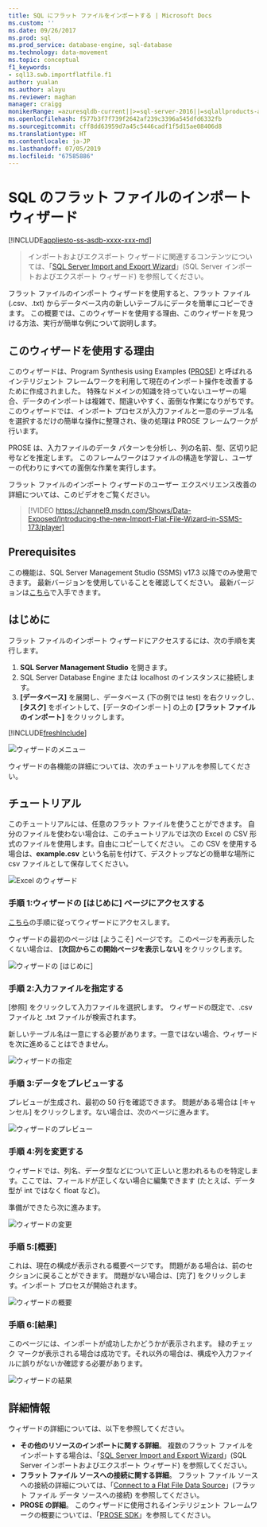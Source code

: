 ```yaml
---
title: SQL にフラット ファイルをインポートする | Microsoft Docs
ms.custom: ''
ms.date: 09/26/2017
ms.prod: sql
ms.prod_service: database-engine, sql-database
ms.technology: data-movement
ms.topic: conceptual
f1_keywords:
- sql13.swb.importflatfile.f1
author: yualan
ms.author: alayu
ms.reviewer: maghan
manager: craigg
monikerRange: =azuresqldb-current||>=sql-server-2016||=sqlallproducts-allversions||>=sql-server-linux-2017||=azuresqldb-mi-current
ms.openlocfilehash: f577b3f7f739f2642af239c3396a545dfd6332fb
ms.sourcegitcommit: cff8dd63959d7a45c5446cadf1f5d15ae08406d8
ms.translationtype: HT
ms.contentlocale: ja-JP
ms.lasthandoff: 07/05/2019
ms.locfileid: "67585886"
---
```

# <a name="import-flat-file-to-sql-wizard"></a>SQL のフラット ファイルのインポート ウィザード
[!INCLUDE[appliesto-ss-asdb-xxxx-xxx-md](../../includes/appliesto-ss-asdb-xxxx-xxx-md.md)]
> インポートおよびエクスポート ウィザードに関連するコンテンツについては、「[SQL Server Import and Export Wizard](https://docs.microsoft.com/sql/integration-services/import-export-data/import-and-export-data-with-the-sql-server-import-and-export-wizard)」(SQL Server インポートおよびエクスポート ウィザード) を参照してください。

フラット ファイルのインポート ウィザードを使用すると、フラット ファイル (.csv、.txt) からデータベース内の新しいテーブルにデータを簡単にコピーできます。 この概要では、このウィザードを使用する理由、このウィザードを見つける方法、実行が簡単な例について説明します。

## <a name="why-would-i-use-this-wizard"></a>このウィザードを使用する理由
このウィザードは、Program Synthesis using Examples ([PROSE](https://microsoft.github.io/prose/)) と呼ばれるインテリジェント フレームワークを利用して現在のインポート操作を改善するために作成されました。 特殊なドメインの知識を持っていないユーザーの場合、データのインポートは複雑で、間違いやすく、面倒な作業になりがちです。 このウィザードでは、インポート プロセスが入力ファイルと一意のテーブル名を選択するだけの簡単な操作に整理され、後の処理は PROSE フレームワークが行います。

PROSE は、入力ファイルのデータ パターンを分析し、列の名前、型、区切り記号などを推定します。 このフレームワークはファイルの構造を学習し、ユーザーの代わりにすべての面倒な作業を実行します。

フラット ファイルのインポート ウィザードのユーザー エクスペリエンス改善の詳細については、このビデオをご覧ください。

> [!VIDEO https://channel9.msdn.com/Shows/Data-Exposed/Introducing-the-new-Import-Flat-File-Wizard-in-SSMS-173/player]

## <a name="prerequisites"></a>Prerequisites
この機能は、SQL Server Management Studio (SSMS) v17.3 以降でのみ使用できます。 最新バージョンを使用していることを確認してください。 最新バージョンは[こちら](https://docs.microsoft.com/sql/ssms/download-sql-server-management-studio-ssms)で入手できます。
 
## <a id="started"></a>はじめに
フラット ファイルのインポート ウィザードにアクセスするには、次の手順を実行します。

1. **SQL Server Management Studio** を開きます。
2. SQL Server Database Engine または localhost のインスタンスに接続します。
3. **[データベース]** を展開し、データベース (下の例では test) を右クリックし、 **[タスク]** をポイントして、[データのインポート] の上の **[フラット ファイルのインポート]** をクリックします。

[!INCLUDE[freshInclude](../../includes/paragraph-content/fresh-note-steps-feedback.md)]

![ウィザードのメニュー](media/import-flat-file-wizard/importffmenu.png)

ウィザードの各機能の詳細については、次のチュートリアルを参照してください。

## <a name="tutorial"></a>チュートリアル
このチュートリアルには、任意のフラット ファイルを使うことができます。 自分のファイルを使わない場合は、このチュートリアルでは次の Excel の CSV 形式のファイルを使用します。自由にコピーしてください。 この CSV を使用する場合は、**example.csv** という名前を付けて、デスクトップなどの簡単な場所に csv ファイルとして保存してください。

![Excel のウィザード](media/import-flat-file-wizard/importffexample.png)

### <a name="step-1-access-wizard-and-intro-page"></a>手順 1:ウィザードの [はじめに] ページにアクセスする
[こちら](#started)の手順に従ってウィザードにアクセスします。

ウィザードの最初のページは [ようこそ] ページです。 このページを再表示したくない場合は、 **[次回からこの開始ページを表示しない]** をクリックします。

![ウィザードの [はじめに]](media/import-flat-file-wizard/importffintro.png)

### <a name="step-2-specify-input-file"></a>手順 2:入力ファイルを指定する
[参照] をクリックして入力ファイルを選択します。 ウィザードの既定で、.csv ファイルと .txt ファイルが検索されます。 

新しいテーブル名は一意にする必要があります。一意ではない場合、ウィザードを次に進めることはできません。

![ウィザードの指定](media/import-flat-file-wizard/importffspecify.png)

### <a name="step-3-preview-data"></a>手順 3:データをプレビューする
プレビューが生成され、最初の 50 行を確認できます。 問題がある場合は [キャンセル] をクリックします。ない場合は、次のページに進みます。

![ウィザードのプレビュー](media/import-flat-file-wizard/importffpreview.png)

### <a name="step-4-modify-columns"></a>手順 4:列を変更する
ウィザードでは、列名、データ型などについて正しいと思われるものを特定します。ここでは、フィールドが正しくない場合に編集できます (たとえば、データ型が int ではなく float など)。

準備ができたら次に進みます。

![ウィザードの変更](media/import-flat-file-wizard/importffmodify.png)

### <a name="step-5-summary"></a>手順 5:[概要]
これは、現在の構成が表示される概要ページです。 問題がある場合は、前のセクションに戻ることができます。 問題がない場合は、[完了] をクリックします。インポート プロセスが開始されます。

![ウィザードの概要](media/import-flat-file-wizard/importffsummary.png)

### <a name="step-6-results"></a>手順 6:[結果]
このページには、インポートが成功したかどうかが表示されます。 緑のチェック マークが表示される場合は成功です。それ以外の場合は、構成や入力ファイルに誤りがないか確認する必要があります。

![ウィザードの結果](media/import-flat-file-wizard/importffresults.png)

## <a name="learn-more"></a>詳細情報

ウィザードの詳細については、以下を参照してください。
 
- **その他のリソースのインポートに関する詳細**。 複数のフラット ファイルをインポートする場合は、「[SQL Server Import and Export Wizard](https://docs.microsoft.com/sql/integration-services/import-export-data/import-and-export-data-with-the-sql-server-import-and-export-wizard)」(SQL Server インポートおよびエクスポート ウィザード) を参照してください。
- **フラット ファイル ソースへの接続に関する詳細**。 フラット ファイル ソースへの接続の詳細については、「[Connect to a Flat File Data Source](https://docs.microsoft.com/sql/integration-services/import-export-data/connect-to-a-flat-file-data-source-sql-server-import-and-export-wizard)」(フラット ファイル データ ソースへの接続) を参照してください。
- **PROSE の詳細**。 このウィザードに使用されるインテリジェント フレームワークの概要については、「[PROSE SDK](https://microsoft.github.io/prose/)」を参照してください。

